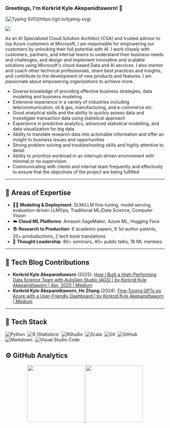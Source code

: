 <!-- Greeting -->
### Greetings, I'm Korkrid Kyle Akepanidtaworn! 👋

<!--
**korkridake/korkridake** is a ✨ _special_ ✨ repository because its `README.md` (this file) appears on your GitHub profile.

Here are some ideas to get you started:

- 🔭 I’m currently working on ...
- 🌱 I’m currently learning ...
- 👯 I’m looking to collaborate on ...
- 🤔 I’m looking for help with ...
- 💬 Ask me about ...
- 📫 How to reach me: ...
- 😄 Pronouns: ...
- ⚡ Fun fact: ...


Credit goes to:
- [WarenGonzaga/WarenGonzaga: Personal README](https://github.com/WarenGonzaga/WarenGonzaga)
- [imakash3011 (Akash Patel)](https://github.com/imakash3011)
- [iahsanujunda (Izzuddin Ahsanujunda)](https://github.com/iahsanujunda)
- [halfrost/README.md at master · halfrost/halfrost](https://github.com/halfrost/halfrost/blob/master/README.md)
-->

<!-- Introduction -->
[![Typing SVG](https://readme-typing-svg.herokuapp.com?font=comfortaa&color=016EEA&size=24&width=500&lines=Specialized+AI+Cloud+Solution+Architect;Open-Source+Developer+Advocate;Data+Scientist;and+Lifelong+Learner!;Nice+to+meet+you...)](https://git.io/typing-svg)

![](https://github.com/halfrost/halfrost/blob/master/icons/header_.png)

As an AI Specialized Cloud Solution Architect (CSA) and trusted advisor to top Azure customers at Microsoft, I am responsible for empowering our customers by unlocking their full potential with AI. I work closely with customers, partners, and internal teams to understand their business needs and challenges, and design and implement innovative and scalable solutions using Microsoft's cloud-based Data and AI services. I also mentor and coach other technical professionals, share best practices and insights, and contribute to the development of new products and features. I am passionate about empowering organizations to achieve more.

- Diverse knowledge of providing effective business strategies, data modeling and business modeling
- Extensive experience in a variety of industries including telecommunication, oil & gas, manufacturing, and e-commerce etc.
- Good analytical skills and the ability to quickly assess data and investigate transaction data using statistical approach
- Experience in predictive analytics, advanced statistical modelling, and data visualization for big data
- Ability to translate research data into actionable information and offer an insight to business issues and opportunities
- Strong problem solving and troubleshooting skills and highly attentive to detail
- Ability to prioritize workload in an interrupt-driven environment with minimal or no supervision
- Communicating with clients and internal team frequently and effectively to ensure that the objectives of the project are being fulfilled

---

## 🧠 Areas of Expertise

- 🧑‍💻 **Modeling & Deployment**: SLM/LLM fine-tuning, model serving, evaluation-driven LLMOps, Traditional ML/Data Science, Computer Vision
- ☁️ **Cloud ML Platforms**: Amazon SageMaker, Azure ML, Hugging Face
- 📚 **Research to Production**: 6 academic papers, 6 1st author patents, 20+ produductions, 2 tech book translations
- 🎤 **Thought Leadership**: 80+ seminars, 40+ public talks, 18 ML mentees

---

## 📝 Tech Blog Contributions

- **Korkrid Kyle Akepanidtaworn** (2025). [How I Built a High-Performing Data Science Team with AutoGen Studio (AGS) | by Korkrid Kyle Akepanidtaworn | Apr, 2025 | Medium](https://medium.com/@kyleake/how-i-built-a-high-performing-data-science-team-with-autogen-studio-ags-e01d7928a38c)
- **Korkrid Kyle Akepanidtaworn, He Zhang** (2024). [Fine-Tuning GPTs on Azure with a User-Friendly Dashboard | by Korkrid Kyle Akepanidtaworn | Medium](https://medium.com/@kyleake/fine-tuning-gpts-on-azure-with-a-user-friendly-dashboard-2c9dd6ee9246)

---

<!-- Tech Stack -->
## :wrench: Tech Stack

![Python](https://img.shields.io/badge/-Python-05122A?style=flat&logo=python)&nbsp;
![R (Statistics)](https://img.shields.io/badge/-R-05122A?style=flat&logo=R&logoColor=276DC3)&nbsp;
![RStudio](https://img.shields.io/badge/-RStudio-05122A?style=flat&logo=rstudio)&nbsp;
![Scala](https://img.shields.io/badge/-Scala-05122A?style=flat&logo=Scala)&nbsp;
![Git](https://img.shields.io/badge/-Git-05122A?style=flat&logo=git)&nbsp;
![GitHub](https://img.shields.io/badge/-GitHub-05122A?style=flat&logo=github)&nbsp;
![Markdown](https://img.shields.io/badge/-Markdown-05122A?style=flat&logo=markdown)&nbsp;
![Visual Studio Code](https://img.shields.io/badge/-Visual%20Studio%20Code-05122A?style=flat&logo=visual-studio-code&logoColor=007ACC)&nbsp;

<!-- GitHub Analytics -->
## ⚙️ GitHub Analytics
<p align="center">
<a href="https://github.com/korkridake">
  <img height="180em" src="https://github-readme-stats-eight-theta.vercel.app/api?username=korkridake&show_icons=true&theme=algolia&include_all_commits=true&count_private=true"/>
  <img height="180em" src="https://github-readme-stats-eight-theta.vercel.app/api/top-langs/?username=korkridake&layout=compact&langs_count=8&theme=algolia"/>
</a>
</p>
